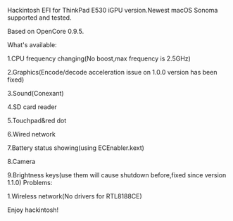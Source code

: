 Hackintosh EFI for ThinkPad E530 iGPU version.Newest macOS Sonoma supported and tested.

Based on OpenCore 0.9.5.

What's available:

1.CPU frequency changing(No boost,max frequency is 2.5GHz)

2.Graphics(Encode/decode acceleration issue on 1.0.0 version has been fixed)

3.Sound(Conexant)

4.SD card reader

5.Touchpad&red dot

6.Wired network

7.Battery status showing(using ECEnabler.kext)

8.Camera

9.Brightness keys(use them will cause shutdown before,fixed since version 1.1.0)
Problems:

1.Wireless network(No drivers for RTL8188CE)

Enjoy hackintosh!

